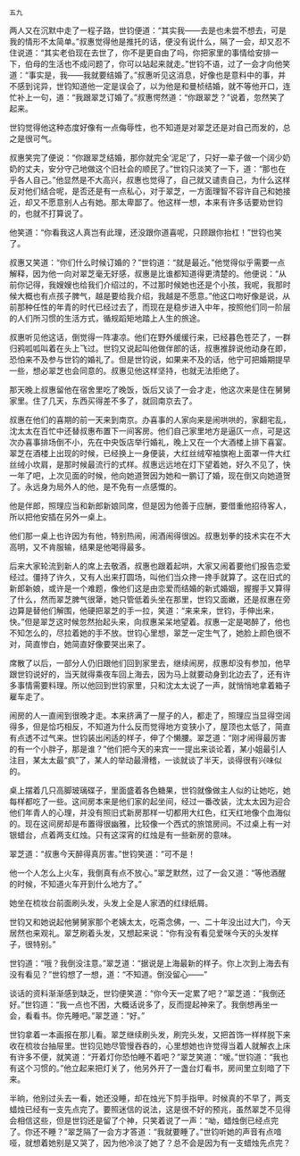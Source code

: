     五九 

   两人又在沉默中走了一程子路，世钧便道：“其实我——去是也未尝不想去，可是我的情形不太简单。”叔惠觉得他是推托的话，便没有说什么，隔了一会，却又忍不住说道：“其实老伯现在去世了，你不是更自由了吗，你把家里的事情给安排一下，伯母的生活也不成问题了，你可以站起来就走。”世钧不语，过了一会才向他笑道：“事实是，我——我就要结婚了。”叔惠听见这消息，好像也是意料中的事，并不感到诧异，世钧知道他一定是误会了，以为他是和曼桢结婚，就不等他开口，连忙补上一句，道：“我跟翠芝订婚了。”叔惠愕然道：“你跟翠芝？”说着，忽然笑了起来。

   世钧觉得他这种态度好像有一点侮辱性，也不知道是对翠芝还是对自己而发的，总之是很可气。

   叔惠笑完了便说：“你跟翠芝结婚，那你就完全‘泥足’了，只好一辈子做一个阔少奶奶的丈夫，安分守己地做这个旧社会的顺民了。”世钧只淡笑了一下，道：“那也在乎各人自己。”他显然是不大高兴，叔惠也觉得了，自己就又谴责自己，为什么这样反对他们结合呢，是否还是有一点私心，对于翠芝，一方面理智不容许自己和她接近，却又不愿意别人占有她。那太卑鄙了。他这样一想，本来有许多话要劝世钧的，也就不打算说了。

   他笑道：“你看我这人真岂有此理，还没跟你道喜呢，只顾跟你抬杠！”世钧也笑了。

   叔惠又笑道：“你们什么时候订婚的？”世钧道：“就是最近。”他觉得似乎需要一点解释，因为他一向对翠芝毫无好感，叔惠是比谁都知道得更清楚的。他便说：“从前你记得，我嫂嫂也给我们介绍过的，不过那时候她也还是个小孩，我呢，我那时候大概也有点孩子脾气，越是要给我介绍，我越是不愿意。”他这口吻好像是说，从前那种任性的年青的时代已经过去了，而现在是稳步进入中年，按照他们同一阶层的人们所习惯的生活方式，循规蹈矩地踏上人生的旅途。

   叔惠听见他这话，倒觉得一阵凄凉。他们在野外缓缓行来，已经暮色苍茫了，一群归鸦呱呱叫着在头上飞过。世钧又说起叫他做伴郎的话，叔惠推辞说他动身在即，恐怕来不及参与世钧的婚礼了。但是世钧说，如果来不及的话，他宁可把婚期提早一些，想必翠芝也会同意的。叔惠见他这样坚持，也就无法拒绝了。

   那天晚上叔惠留他在宿舍里吃了晚饭，饭后又谈了一会才走，他这次来是住在舅舅家里。住了几天，东西买得差不多了，就回南京去了。

   叔惠在他们的喜期的前一天来到南京。办喜事的人家向来是闹哄哄的，家翻宅乱，沈太太在百忙中还替叔惠布置下一间客房。他们自己家里地方是逼仄一点，可是这次办喜事排场倒不小，先在中央饭店举行婚礼，晚上又在一个大酒楼上排下喜宴。翠芝在酒楼上出现的时候，已经换上一身便装，大红丝绒窄袖旗袍上面罩一件大红丝绒小坎肩，是那时候最流行的式样。叔惠远远地在灯下望着她，好久不见了，快一年了吧，上次见面的时候，他向她道贺因为她和一鹏订了婚，现在倒又向她道贺了。永远身为局外人的他，是不免有一点感慨的。

   他是伴郎，照理应当和新郎新娘同席，但是因为他善于应酬，要借重他招待客人，所以把他安插在另外一桌上。

   他们那一桌上也许因为有他，特别热闹，闹酒闹得很凶。叔惠划拳的技术实在不大高明，又不肯服输，结果是他喝得最多。

   后来大家轮流到新人的席上去敬酒，叔惠也跟着起哄，大家又闹着要他们报告恋爱经过。僵持了许久，又有人出来打圆场，叫他们当众搀一搀手就算了。这在旧式的新郎新娘，或许是一个难题，像他们这是由恋爱而结婚的新式婚姻，握握手又算得了什么，然而翠芝脾气很犟，她只管低着头坐在那里，世钧又面嫩，还是叔惠在旁边算是替他们解围，他硬把翠芝的手一拉，笑道：“来来来，世钧，手伸出来，快。”但是翠芝这时候忽然抬起头来，向叔惠呆呆地望着。叔惠一定是喝醉了，他也不知怎么的，尽拉着她的手不放。世钧心里想，翠芝一定生气了，她脸上颜色很不对，简直惨白，她简直好像要哭出来了。

   席散了以后，一部分人仍旧跟他们回到家里去，继续闹房，叔惠却没有参加，他早跟世钧说好的，当天就得乘夜车回上海去，因为马上就要动身到北边去了，还有许多事情需要料理。所以他回到世钧家里，只和沈太太说了一声，就悄悄地拿着箱子雇车走了。

   闹房的人一直闹到很晚才走。本来挤满了一屋子的人，都走了，照理应当显得空阔得多，但是恰巧相反，不知道为什么反而觉得地方变狭小了，屋顶也太低了，简直有点透不过气来。世钧装出闲适的样子，伸了个懒腰。翠芝道：“刚才闹得最厉害的有一个小胖子，那是谁？”他们把今天的来宾一一提出来谈论着，某小姐最引人注目，某太太最“疯”了，某人的举动最滑稽，一谈就谈了半天，谈得很有兴味似的。

   桌上摆着几只高脚玻璃碟子，里面盛着各色糖果，世钧就像做主人似的让她吃，她每样都吃了一些。这间房本来是他们家的起坐间，经过一番改装，沈太太因为迎合他们年青人的心理，并没有照旧式新房那样一切都用大红色，红天红地像个血海似的。现在这间房却是布置得很幽雅，比较像一个西式的旅馆房间。不过桌上有一对银蜡台，点着两支红烛。只有这深宵的红烛是有一些新房的意味。

   翠芝道：“叔惠今天醉得真厉害。”世钧笑道：“可不是！

   他一个人怎么上火车，我倒真有点不放心。”翠芝默然，过了一会又道：“等他酒醒的时候，不知道火车开到什么地方了。”

   她坐在梳妆台前面刷头发，头发上全是人家洒的红绿纸屑。

   世钧又和她说起他舅舅家那个老姨太太，吃斋念佛，一、二十年没出过大门，今天居然也来观礼。翠芝刷着头发，又想起来说：“你有没有看见爱咪今天的头发样子，很特别。”

   世钧道：“哦？我倒没注意。”翠芝道：“据说是上海最新的样子。你上次到上海去有没有看见？”世钧想了一想，道：“不知道。倒没留心——”

   谈话的资料渐渐感到缺乏，世钧便笑道：“你今天一定累了吧？”翠芝道：“我倒还好。”世钧道：“我一点也不困，大概话说多了，反而提起神来了。我倒想再坐一会，看看书。你先睡吧。”翠芝道：“好。”

   世钧拿着一本画报在那儿看。翠芝继续刷头发，刷完头发，又把首饰一样样脱下来收在梳妆台抽屉里。世钧见她尽管慢吞吞的，心里想她也许觉得当着人就解衣上床有许多不便，就笑道：“开着灯你恐怕睡不着吧？”翠芝笑道：“嗳。”世钧道：“我也有这个习惯的。”他立起来把灯关了，他另外开了一盏台灯看书，房间里立刻暗了下来。

   半晌，他别过头去一看，她还没睡，却在烛光下剪手指甲。时候真的不早了，两支蜡烛已经有一支先点完了。要照迷信的说法，这是很不好的预兆，虽然翠芝不见得会相信这些，但是世钧还是留了个神，只笑着说了一声：“呦，蜡烛倒已经点完了。你还不睡？”翠芝隔了一会方才答道：“我就要睡了。”世钧听她的声音有点喑哑，就想着她别是又哭了，因为他冷淡了她了？总不会是因为有一支蜡烛先点完？

